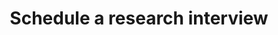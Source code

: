 ---
title: "Schedule a research interview"
hidemeta: true
description: "Use Calendly to schedule a research interview with me on Zoom or at Northwestern University."
type: "ebpinterview"
---